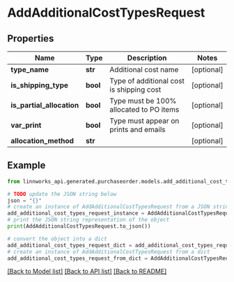 # AddAdditionalCostTypesRequest


## Properties

Name | Type | Description | Notes
------------ | ------------- | ------------- | -------------
**type_name** | **str** | Additional cost name | [optional] 
**is_shipping_type** | **bool** | Type of additional cost is shipping cost | [optional] 
**is_partial_allocation** | **bool** | Type must be 100% allocated to PO items | [optional] 
**var_print** | **bool** | Type must appear on prints and emails | [optional] 
**allocation_method** | **str** |  | [optional] 

## Example

```python
from linnworks_api.generated.purchaseorder.models.add_additional_cost_types_request import AddAdditionalCostTypesRequest

# TODO update the JSON string below
json = "{}"
# create an instance of AddAdditionalCostTypesRequest from a JSON string
add_additional_cost_types_request_instance = AddAdditionalCostTypesRequest.from_json(json)
# print the JSON string representation of the object
print(AddAdditionalCostTypesRequest.to_json())

# convert the object into a dict
add_additional_cost_types_request_dict = add_additional_cost_types_request_instance.to_dict()
# create an instance of AddAdditionalCostTypesRequest from a dict
add_additional_cost_types_request_from_dict = AddAdditionalCostTypesRequest.from_dict(add_additional_cost_types_request_dict)
```
[[Back to Model list]](../README.md#documentation-for-models) [[Back to API list]](../README.md#documentation-for-api-endpoints) [[Back to README]](../README.md)


